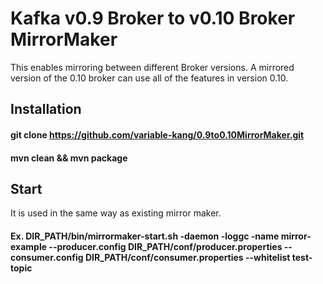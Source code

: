 Kafka v0.9 Broker to v0.10 Broker MirrorMaker
==============
This enables mirroring between different Broker versions.
A mirrored version of the 0.10 broker can use all of the features in version 0.10.

Installation
--------------
#### git clone https://github.com/variable-kang/0.9to0.10MirrorMaker.git
#### mvn clean && mvn package

Start
--------------
It is used in the same way as existing mirror maker.

#### Ex. DIR_PATH/bin/mirrormaker-start.sh -daemon -loggc -name mirror-example --producer.config DIR_PATH/conf/producer.properties --consumer.config DIR_PATH/conf/consumer.properties --whitelist test-topic
